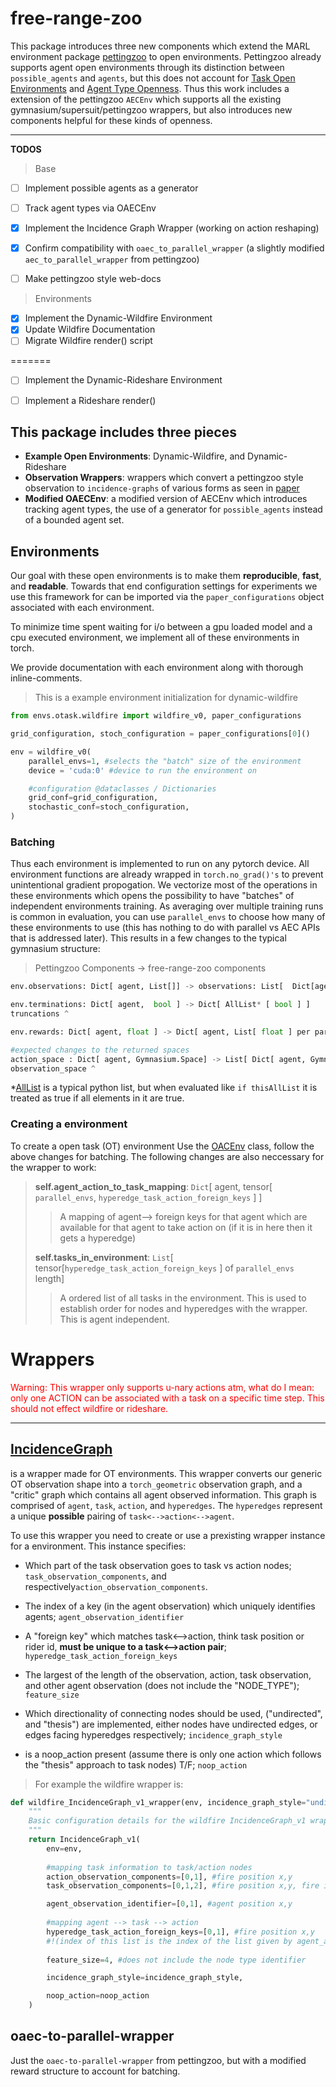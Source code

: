 # free-range-zoo

This package introduces three new components which extend the MARL environment package [pettingzoo](https://github.com/Farama-Foundation/PettingZoo)  to open environments. Pettingzoo already supports agent open environments through its distinction between `possible_agents` and `agents`, but this does not account for [Task Open Environments]() and [Agent Type Openness](). Thus this work includes a extension of the pettingzoo `AECEnv` which supports all the existing gymnasium/supersuit/pettingzoo wrappers, but also introduces new components helpful for these kinds of openness. 

----
**TODOS**

 > Base
- [ ] Implement possible agents as a generator

- [ ] Track agent types via OAECEnv

- [x] Implement the Incidence Graph Wrapper (working on action reshaping)

- [x] Confirm compatibility with `oaec_to_parallel_wrapper` (a slightly modified `aec_to_parallel_wrapper` from pettingzoo)

- [ ] Make pettingzoo style web-docs

> Environments
- [x] Implement the Dynamic-Wildfire Environment
- [x] Update Wildfire Documentation
- [ ] Migrate Wildfire render() script

=======

- [ ] Implement the Dynamic-Rideshare Environment
- [ ] Implement a Rideshare render()





## This package includes three pieces
- **Example Open Environments**: Dynamic-Wildfire, and Dynamic-Rideshare
- **Observation Wrappers**: wrappers which convert a pettingzoo style observation to `incidence-graphs` of various forms as seen in [paper]()
- **Modified OAECEnv**: a modified version of AECEnv which introduces tracking agent types, the use of a generator for `possible_agents` instead of a bounded agent set.

## Environments

Our goal with these open environments is to make them **reproducible**, **fast**, and **readable**. Towards that end configuration settings for experiments we use this framework for can be imported via the `paper_configurations` object associated with each environment. 

To minimize time spent waiting for i/o between a gpu loaded model and a cpu executed environment, we implement all of these environments in torch. 

We provide documentation with each environment along with thorough inline-comments. 





> This is a example environment initialization for dynamic-wildfire
```py 
from envs.otask.wildfire import wildfire_v0, paper_configurations

grid_configuration, stoch_configuration = paper_configurations[0]()

env = wildfire_v0(
    parallel_envs=1, #selects the "batch" size of the environment
    device = 'cuda:0' #device to run the environment on

    #configuration @dataclasses / Dictionaries
    grid_conf=grid_configuration, 
    stochastic_conf=stoch_configuration,  
)
```







### Batching

Thus each environment is implemented to run on any pytorch device. All environment functions are already wrapped in `torch.no_grad()'s` to prevent unintentional gradient propogation. We vectorize most of the operations in these environments which opens the possibility to have "batches" of independent environments training. As averaging over multiple training runs is common in evaluation, you can use `parallel_envs` to choose how many of these environments to use (this has nothing to do with parallel vs AEC APIs that is addressed later). This results in a few changes to the typical gymnasium structure:

> Pettingzoo Components -> free-range-zoo components
```py 
env.observations: Dict[ agent, List[]] -> observations: List[  Dict[agent, pytorch tensor ] per parallel_env]

env.terminations: Dict[ agent,  bool ] -> Dict[ AllList* [ bool ] ]
truncations ^

env.rewards: Dict[ agent, float ] -> Dict[ agent, List[ float ] per parallel_env]

#expected changes to the returned spaces
action_space : Dict[ agent, Gymnasium.Space] -> List[ Dict[ agent, Gymnasium.Space] per parallel_env]
observation_space ^
```
*[AllList]() is a typical python list, but when evaluated like `if thisAllList` it is treated as true if all elements in it are true.



### Creating a environment

To create a open task (OT) environment Use the [OACEnv]() class, follow the above changes for batching. The following changes are also neccessary for the wrapper to work:

> **self.agent_action_to_task_mapping**: `Dict`[ agent, tensor[ `parallel_envs`, `hyperedge_task_action_foreign_keys` ]  ]
> > A mapping of agent--> foreign keys for that agent which are available for that agent to take action on (if it is in here then it gets a hyperedge)
> 
> **self.tasks_in_environment**: `List`[ tensor[`hyperedge_task_action_foreign_keys` ] of `parallel_envs` length]
> > A ordered list of all tasks in the environment. This is used to establish order for nodes and hyperedges with the wrapper. This is agent independent. 



# Wrappers

<span style="color:red">
Warning: This wrapper only supports u-nary actions atm, what do I mean: only one ACTION can be associated with a task on a specific time step. This should not effect wildfire or rideshare. 
</span>

----



## [IncidenceGraph]()

is a wrapper made for OT environments. This wrapper converts our generic OT observation shape into a `torch_geometric` observation graph, and a "critic" graph which contains all agent observed information. This graph is comprised of `agent`, `task`, `action`, and `hyperedges`. The `hyperedges` represent a unique **possible** pairing of `task<-->action<-->agent`.

To use this wrapper you need to create or use a prexisting wrapper instance for a environment. This instance specifies:

- Which part of the task observation goes to task vs action nodes; `task_observation_components`, and respectively`action_observation_components`. 

- The index of a key (in the agent observation) which uniquely identifies agents; `agent_observation_identifier`

- A "foreign key" which matches task<-->action, think task position or rider id, **must be unique to a task<-->action pair**; `hyperedge_task_action_foreign_keys`

- The largest of the length of the observation, action, task observation, and other agent observation (does not include the "NODE_TYPE"); `feature_size`

- Which directionality of connecting nodes should be used, ("undirected", and "thesis") are implemented, either nodes have undirected edges, or edges facing hyperedges respectively; `incidence_graph_style`

- is a noop_action present (assume there is only one action which follows the "thesis" approach to task nodes) T/F; `noop_action` 
  
> For example the wildfire wrapper is:

```py
def wildfire_IncidenceGraph_v1_wrapper(env, incidence_graph_style="undirected", noop_action="one_task"):
    """
    Basic configuration details for the wildfire IncidenceGraph_v1 wrapper.
    """
    return IncidenceGraph_v1(
        env=env,
        
        #mapping task information to task/action nodes
        action_observation_components=[0,1], #fire position x,y
        task_observation_components=[0,1,2], #fire position x,y, fire intensity

        agent_observation_identifier=[0,1], #agent position x,y
        
        #mapping agent --> task --> action
        hyperedge_task_action_foreign_keys=[0,1], #fire position x,y  
        #!(index of this list is the index of the list given by agent_action_to_task_mapping)
    
        feature_size=4, #does not include the node type identifier

        incidence_graph_style=incidence_graph_style,

        noop_action=noop_action
    )
```

## oaec-to-parallel-wrapper

Just the `oaec-to-parallel-wrapper` from pettingzoo, but with a modified reward structure to account for batching. 